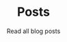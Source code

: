 ---
title: "Posts"
subtitle: "Read all blog posts"
# meta description
description: "Read all blog posts"
draft: false
---
